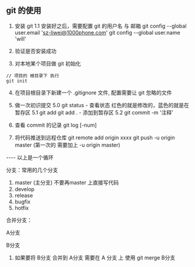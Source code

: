 ## git 的使用

1. 安装 git
  1.1 安装好之后，需要配置 git 的用户名 与 邮箱
  git config --global user.email 'sz-liwei@1000phone.com'
  git config --global user.name 'will'

2. 验证是否安装成功

3. 对本地某个项目做 git 初始化
```
// 项目的 根目录下 执行 
git init
```

4. 在项目根目录下新建一个 .gitignore 文件, 配置需要让 git 忽略的文件

5. 做一次初识提交 
  5.0 git status   -  查看状态  红色的就是修改的，蓝色的就是在暂存区
  5.1 git add <file>  git add .  - 添加到暂存区
  5.2 git commit -m '注释'

6. 查看 commit 的记录   git log [-num]
7. 将代码推送到远程仓库
  git remote add origin xxxx
  git push -u origin master (第一次的 需要加上  -u origin master)



---- 以上是一个循环


分支：常用的几个分支

1. master   (主分支)   不要再master 上直接写代码
2. develop
3. release
4. bugfix
5. hotfix


<!-- 写了2个小时 -->

<!-- 写了2个小时 -->


合并分支：

A分支

B分支

1. 如果要将 B分支 合并到 A分支
    需要在  A 分支 上  使用  git merge B分支
